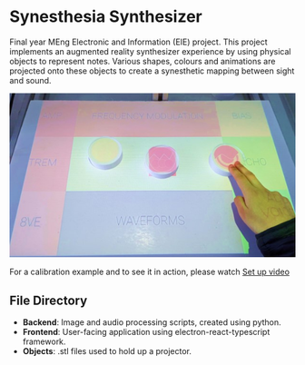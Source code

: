 # Synesthesia Synthesizer

Final year MEng Electronic and Information (EIE) project. This project implements an augmented reality synthesizer experience by using physical objects to represent notes. Various shapes, colours and animations are projected onto these objects to create a synesthetic mapping between sight and sound. 

![Synth in action](interaction.jpg "Synesthesia Synthesizer In Action")

For a calibration example and to see it in action, please watch [Set up video](https://youtu.be/gz2XlZbp-D4)

## File Directory

- **Backend**: Image and audio processing scripts, created using python.
- **Frontend**: User-facing application using electron-react-typescript framework.
- **Objects**: .stl files used to hold up a projector.
